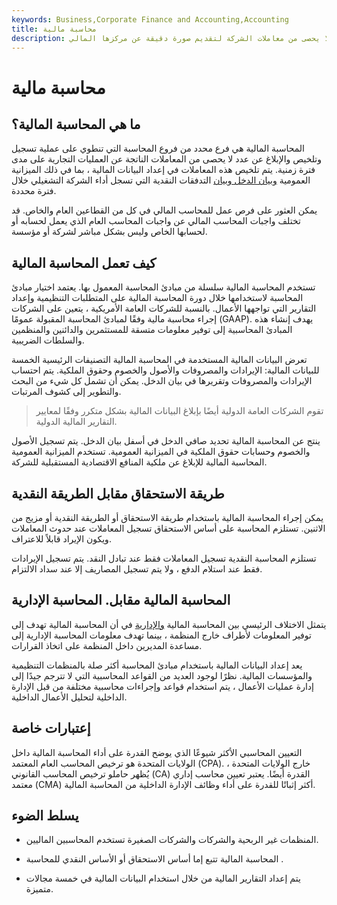 ```yaml
---
keywords: Business,Corporate Finance and Accounting,Accounting
title: محاسبة مالية
description: المحاسبة المالية هي عملية تسجيل وتلخيص والإبلاغ عن عدد لا يحصى من معاملات الشركة لتقديم صورة دقيقة عن مركزها المالي.
---
```


# محاسبة مالية
## ما هي المحاسبة المالية؟

المحاسبة المالية هي فرع محدد من فروع المحاسبة التي تنطوي على عملية تسجيل وتلخيص والإبلاغ عن عدد لا يحصى من المعاملات الناتجة عن العمليات التجارية على مدى فترة زمنية. يتم تلخيص هذه المعاملات في إعداد البيانات المالية ، بما في ذلك الميزانية العمومية [وبيان الدخل وبيان](/incomestatement) التدفقات النقدية التي تسجل أداء الشركة التشغيلي خلال فترة محددة.

يمكن العثور على فرص عمل للمحاسب المالي في كل من القطاعين العام والخاص. قد تختلف واجبات المحاسب المالي عن واجبات المحاسب العام الذي يعمل لحسابه أو لحسابها الخاص وليس بشكل مباشر لشركة أو مؤسسة.

## كيف تعمل المحاسبة المالية

تستخدم المحاسبة المالية سلسلة من مبادئ المحاسبة المعمول بها. يعتمد اختيار مبادئ المحاسبة لاستخدامها خلال دورة المحاسبة المالية على المتطلبات التنظيمية وإعداد التقارير التي تواجهها الأعمال. بالنسبة للشركات العامة الأمريكية ، يتعين على الشركات إجراء محاسبة مالية وفقًا لمبادئ المحاسبة المقبولة عمومًا (GAAP). يهدف إنشاء هذه المبادئ المحاسبية إلى توفير معلومات متسقة للمستثمرين والدائنين والمنظمين والسلطات الضريبية.

تعرض البيانات المالية المستخدمة في المحاسبة المالية التصنيفات الرئيسية الخمسة للبيانات المالية: الإيرادات والمصروفات والأصول والخصوم وحقوق الملكية. يتم احتساب الإيرادات والمصروفات وتقريرها في بيان الدخل. يمكن أن تشمل كل شيء من البحث والتطوير إلى كشوف المرتبات.

> تقوم الشركات العامة الدولية أيضًا بإبلاغ البيانات المالية بشكل متكرر وفقًا لمعايير التقارير المالية الدولية.

>

ينتج عن المحاسبة المالية تحديد صافي الدخل في أسفل بيان الدخل. يتم تسجيل الأصول والخصوم وحسابات حقوق الملكية في الميزانية العمومية. تستخدم الميزانية العمومية المحاسبة المالية للإبلاغ عن ملكية المنافع الاقتصادية المستقبلية للشركة.

## طريقة الاستحقاق مقابل الطريقة النقدية

يمكن إجراء المحاسبة المالية باستخدام طريقة الاستحقاق أو الطريقة النقدية أو مزيج من الاثنين. تستلزم المحاسبة على أساس الاستحقاق تسجيل المعاملات عند حدوث المعاملات ويكون الإيراد قابلاً للاعتراف.

تستلزم المحاسبة النقدية تسجيل المعاملات فقط عند تبادل النقد. يتم تسجيل الإيرادات فقط عند استلام الدفع ، ولا يتم تسجيل المصاريف إلا عند سداد الالتزام.

## المحاسبة المالية مقابل. المحاسبة الإدارية

يتمثل الاختلاف الرئيسي بين المحاسبة المالية [والإدارية](/managerialaccounting) في أن المحاسبة المالية تهدف إلى توفير المعلومات لأطراف خارج المنظمة ، بينما تهدف معلومات المحاسبة الإدارية إلى مساعدة المديرين داخل المنظمة على اتخاذ القرارات.

يعد إعداد البيانات المالية باستخدام مبادئ المحاسبة أكثر صلة بالمنظمات التنظيمية والمؤسسات المالية. نظرًا لوجود العديد من القواعد المحاسبية التي لا تترجم جيدًا إلى إدارة عمليات الأعمال ، يتم استخدام قواعد وإجراءات محاسبية مختلفة من قبل الإدارة الداخلية لتحليل الأعمال الداخلية.

## إعتبارات خاصة

التعيين المحاسبي الأكثر شيوعًا الذي يوضح القدرة على أداء المحاسبة المالية داخل الولايات المتحدة هو ترخيص المحاسب العام المعتمد (CPA). خارج الولايات المتحدة ، يُظهر حاملو ترخيص المحاسب القانوني (CA) القدرة أيضًا. يعتبر تعيين محاسب إداري معتمد (CMA) أكثر إثباتًا للقدرة على أداء وظائف الإدارة الداخلية من المحاسبة المالية.

## يسلط الضوء

- المنظمات غير الربحية والشركات والشركات الصغيرة تستخدم المحاسبين الماليين.

- المحاسبة المالية تتبع إما أساس الاستحقاق أو الأساس النقدي للمحاسبة .

- يتم إعداد التقارير المالية من خلال استخدام البيانات المالية في خمسة مجالات متميزة.


